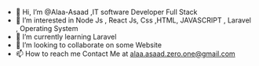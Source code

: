 - 👋 Hi, I’m @Alaa-Asaad ,IT software Developer Full Stack  
- 👀 I’m interested in Node Js , React Js, Css ,HTML, JAVASCRIPT , Laravel , Operating System 
- 🌱 I’m currently learning Laravel
- 💞️ I’m looking to collaborate on some Website 
- 📫 How to reach me Contact Me at alaa.asaad.zero.one@gmail.com

<!---
Alaa-Asaad/Alaa-Asaad is a ✨ special ✨ repository because its `README.md` (this file) appears on your GitHub profile.
You can click the Preview link to take a look at your changes.
--->
